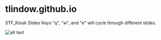 # tlindow.github.io



STF_Kiosk Slides
Keys "q", "w", and "e" will cycle through different slides.

![alt text](https://raw.githubusercontent.com/tlindow/tlindow.github.io/master/src/STF_slide1.jpg)
